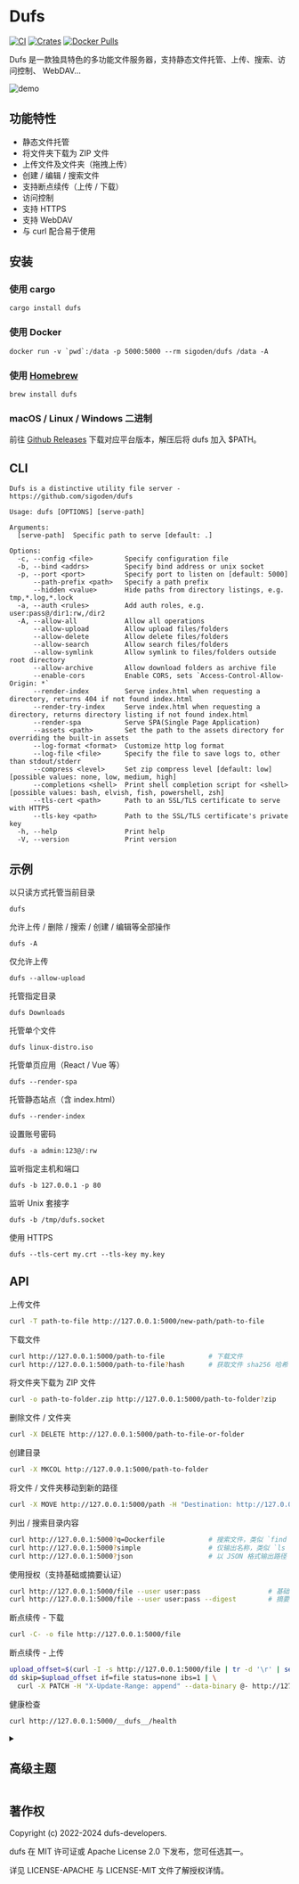 # Dufs

[![CI](https://github.com/sigoden/dufs/actions/workflows/ci.yaml/badge.svg)](https://github.com/sigoden/dufs/actions/workflows/ci.yaml)
[![Crates](https://img.shields.io/crates/v/dufs.svg)](https://crates.io/crates/dufs)
[![Docker Pulls](https://img.shields.io/docker/pulls/sigoden/dufs)](https://hub.docker.com/r/sigoden/dufs)

Dufs 是一款独具特色的多功能文件服务器，支持静态文件托管、上传、搜索、访问控制、 WebDAV...

![demo](https://user-images.githubusercontent.com/4012553/220513063-ff0f186b-ac54-4682-9af4-47a9781dee0d.png)

## 功能特性

- 静态文件托管
- 将文件夹下载为 ZIP 文件
- 上传文件及文件夹（拖拽上传）
- 创建 / 编辑 / 搜索文件
- 支持断点续传（上传 / 下载）
- 访问控制
- 支持 HTTPS
- 支持 WebDAV
- 与 curl 配合易于使用

## 安装

### 使用 cargo

```
cargo install dufs
```

### 使用 Docker

```
docker run -v `pwd`:/data -p 5000:5000 --rm sigoden/dufs /data -A
```

### 使用 [Homebrew](https://brew.sh)

```
brew install dufs
```

### macOS / Linux / Windows 二进制

前往 [Github Releases](https://github.com/sigoden/dufs/releases) 下载对应平台版本，解压后将 dufs 加入 $PATH。

## CLI

```
Dufs is a distinctive utility file server - https://github.com/sigoden/dufs

Usage: dufs [OPTIONS] [serve-path]

Arguments:
  [serve-path]  Specific path to serve [default: .]

Options:
  -c, --config <file>        Specify configuration file
  -b, --bind <addrs>         Specify bind address or unix socket
  -p, --port <port>          Specify port to listen on [default: 5000]
      --path-prefix <path>   Specify a path prefix
      --hidden <value>       Hide paths from directory listings, e.g. tmp,*.log,*.lock
  -a, --auth <rules>         Add auth roles, e.g. user:pass@/dir1:rw,/dir2
  -A, --allow-all            Allow all operations
      --allow-upload         Allow upload files/folders
      --allow-delete         Allow delete files/folders
      --allow-search         Allow search files/folders
      --allow-symlink        Allow symlink to files/folders outside root directory
      --allow-archive        Allow download folders as archive file
      --enable-cors          Enable CORS, sets `Access-Control-Allow-Origin: *`
      --render-index         Serve index.html when requesting a directory, returns 404 if not found index.html
      --render-try-index     Serve index.html when requesting a directory, returns directory listing if not found index.html
      --render-spa           Serve SPA(Single Page Application)
      --assets <path>        Set the path to the assets directory for overriding the built-in assets
      --log-format <format>  Customize http log format
      --log-file <file>      Specify the file to save logs to, other than stdout/stderr
      --compress <level>     Set zip compress level [default: low] [possible values: none, low, medium, high]
      --completions <shell>  Print shell completion script for <shell> [possible values: bash, elvish, fish, powershell, zsh]
      --tls-cert <path>      Path to an SSL/TLS certificate to serve with HTTPS
      --tls-key <path>       Path to the SSL/TLS certificate's private key
  -h, --help                 Print help
  -V, --version              Print version
```

## 示例

以只读方式托管当前目录

```
dufs
```

允许上传 / 删除 / 搜索 / 创建 / 编辑等全部操作

```
dufs -A
```

仅允许上传

```
dufs --allow-upload
```

托管指定目录

```
dufs Downloads
```

托管单个文件

```
dufs linux-distro.iso
```

托管单页应用（React / Vue 等）

```
dufs --render-spa
```

托管静态站点（含 index.html）

```
dufs --render-index
```

设置账号密码

```
dufs -a admin:123@/:rw
```

监听指定主机和端口

```
dufs -b 127.0.0.1 -p 80
```

监听 Unix 套接字
```
dufs -b /tmp/dufs.socket
```

使用 HTTPS

```
dufs --tls-cert my.crt --tls-key my.key
```

## API

上传文件

```sh
curl -T path-to-file http://127.0.0.1:5000/new-path/path-to-file
```

下载文件
```sh
curl http://127.0.0.1:5000/path-to-file           # 下载文件
curl http://127.0.0.1:5000/path-to-file?hash      # 获取文件 sha256 哈希
```

将文件夹下载为 ZIP 文件

```sh
curl -o path-to-folder.zip http://127.0.0.1:5000/path-to-folder?zip
```

删除文件 / 文件夹

```sh
curl -X DELETE http://127.0.0.1:5000/path-to-file-or-folder
```

创建目录

```sh
curl -X MKCOL http://127.0.0.1:5000/path-to-folder
```

将文件 / 文件夹移动到新的路径

```sh
curl -X MOVE http://127.0.0.1:5000/path -H "Destination: http://127.0.0.1:5000/new-path"
```

列出 / 搜索目录内容

```sh
curl http://127.0.0.1:5000?q=Dockerfile           # 搜索文件，类似 `find -name Dockerfile`
curl http://127.0.0.1:5000?simple                 # 仅输出名称，类似 `ls -1`
curl http://127.0.0.1:5000?json                   # 以 JSON 格式输出路径
```

使用授权（支持基础或摘要认证）

```sh
curl http://127.0.0.1:5000/file --user user:pass                 # 基础认证
curl http://127.0.0.1:5000/file --user user:pass --digest        # 摘要认证
```

断点续传 - 下载

```sh
curl -C- -o file http://127.0.0.1:5000/file
```

断点续传 - 上传

```sh
upload_offset=$(curl -I -s http://127.0.0.1:5000/file | tr -d '\r' | sed -n 's/content-length: //p')
dd skip=$upload_offset if=file status=none ibs=1 | \
  curl -X PATCH -H "X-Update-Range: append" --data-binary @- http://127.0.0.1:5000/file
```

健康检查

```sh
curl http://127.0.0.1:5000/__dufs__/health
```

<details>
<summary><h2>高级主题</h2></summary>

### 访问控制

Dufs 支持基于账号的访问控制，可通过 `--auth`/`-a` 来控制谁可以对哪些路径进行哪些操作。

```
dufs -a admin:admin@/:rw -a guest:guest@/
dufs -a user:pass@/:rw,/dir1 -a @/
```

1. 使用 `@` 分隔账号和路径；省略账号代表匿名用户。
2. 使用 `:` 分隔账号的用户名和密码。
3. 使用 `,` 分隔多条路径。
4. 在路径后追加 `:rw`/`:ro` 可设置权限：`读-写` / `只读`，`:ro` 可省略。

- `-a admin:admin@/:rw`：admin 对所有路径拥有完整权限。
- `-a guest:guest@/`：guest 对所有路径仅有只读权限。
- `-a user:pass@/:rw,/dir1`：user 对 `/*` 拥有读写权限，对 `/dir1/*` 拥有只读权限。
- `-a @/`：所有路径公开，任何人可查看 / 下载。

**账号权限受 dufs 的全局权限限制。**
若 dufs 未通过 `--allow-upload` 启用上传权限，即使账号被授予 `read-write`（`:rw`）权限，也无法上传文件。

#### 密码哈希

Dufs 支持 sha-512 哈希密码。

创建哈希密码：

```sh
$ openssl passwd -6 123456 # 或 `mkpasswd -m sha-512 123456`
$6$tWMB51u6Kb2ui3wd$5gVHP92V9kZcMwQeKTjyTRgySsYJu471Jb1I6iHQ8iZ6s07GgCIO69KcPBRuwPE5tDq05xMAzye0NxVKuJdYs/
```

使用哈希密码：

```sh
dufs -a 'admin:$6$tWMB51u6Kb2ui3wd$5gVHP92V9kZcMwQeKTjyTRgySsYJu471Jb1I6iHQ8iZ6s07GgCIO69KcPBRuwPE5tDq05xMAzye0NxVKuJdYs/@/:rw'
```
> 哈希密码包含 `$6`，某些 shell 会将其展开为变量，因此需使用**单引号**包裹。

哈希密码注意事项：

1. Dufs 仅支持 sha-512 哈希密码，请确保密码字符串以 `$6$` 开头。
2. 摘要认证功能无法与哈希密码同时正常工作。

### 隐藏路径

Dufs 可通过 `--hidden <glob>,...` 选项在目录列表中隐藏指定路径。

```
dufs --hidden .git,.DS_Store,tmp
```

> `--hidden` 中的 glob 仅匹配文件和目录名称，而非完整路径，因此 `--hidden dir1/file` 无效。

```sh
dufs --hidden '.*'                          # 隐藏点文件
dufs --hidden '*/'                          # 隐藏所有目录
dufs --hidden '*.log,*.lock'                # 按扩展名隐藏
dufs --hidden '*.log' --hidden '*.lock'
```

### 日志格式

Dufs 支持通过 `--log-format` 自定义 HTTP 日志格式。

日志格式可使用以下变量：

| 变量         | 描述                                          |
| ------------ | --------------------------------------------- |
| $remote_addr | 客户端地址                                    |
| $remote_user | 认证时提供的用户名                            |
| $request     | 完整的原始请求行                              |
| $status      | 响应状态码                                    |
| $http_       | 任意请求头字段，示例：$http_user_agent, $http_referer |

默认日志格式为：`'$remote_addr "$request" $status'`。
```
2022-08-06T06:59:31+08:00 INFO - 127.0.0.1 "GET /" 200
```

关闭 http 日志
```
dufs --log-format=''
```

记录 user-agent
```
dufs --log-format '$remote_addr "$request" $status $http_user_agent'
```
```
2022-08-06T06:53:55+08:00 INFO - 127.0.0.1 "GET /" 200 Mozilla/5.0 (Windows NT 10.0; Win64; x64) AppleWebKit/537.36 (KHTML, like Gecko) Chrome/104.0.0.0 Safari/537.36
```

记录 remote-user
```
dufs --log-format '$remote_addr $remote_user "$request" $status' -a /@admin:admin -a /folder1@user1:pass1
```
```
2022-08-06T07:04:37+08:00 INFO - 127.0.0.1 admin "GET /" 200
```

## 环境变量

所有选项都可以通过前缀为 `DUFS_` 的环境变量设置。

```
[serve-path]                DUFS_SERVE_PATH="."
    --config <file>         DUFS_CONFIG=config.yaml
-b, --bind <addrs>          DUFS_BIND=0.0.0.0
-p, --port <port>           DUFS_PORT=5000
    --path-prefix <path>    DUFS_PATH_PREFIX=/dufs
    --hidden <value>        DUFS_HIDDEN=tmp,*.log,*.lock
-a, --auth <rules>          DUFS_AUTH="admin:admin@/:rw|@/" 
-A, --allow-all             DUFS_ALLOW_ALL=true
    --allow-upload          DUFS_ALLOW_UPLOAD=true
    --allow-delete          DUFS_ALLOW_DELETE=true
    --allow-search          DUFS_ALLOW_SEARCH=true
    --allow-symlink         DUFS_ALLOW_SYMLINK=true
    --allow-archive         DUFS_ALLOW_ARCHIVE=true
    --enable-cors           DUFS_ENABLE_CORS=true
    --render-index          DUFS_RENDER_INDEX=true
    --render-try-index      DUFS_RENDER_TRY_INDEX=true
    --render-spa            DUFS_RENDER_SPA=true
    --assets <path>         DUFS_ASSETS=./assets
    --log-format <format>   DUFS_LOG_FORMAT=""
    --log-file <file>       DUFS_LOG_FILE=./dufs.log
    --compress <compress>   DUFS_COMPRESS=low
    --tls-cert <path>       DUFS_TLS_CERT=cert.pem
    --tls-key <path>        DUFS_TLS_KEY=key.pem
```

## 配置文件

可通过 `--config <path-to-config.yaml>` 指定并使用配置文件。

配置项如下：

```yaml
serve-path: '.'
bind: 0.0.0.0
port: 5000
path-prefix: /dufs
hidden:
  - tmp
  - '*.log'
  - '*.lock'
auth:
  - admin:admin@/:rw
  - user:pass@/src:rw,/share
  - '@/'  # 根据 YAML 规范，此处必须加引号。
allow-all: false
allow-upload: true
allow-delete: true
allow-search: true
allow-symlink: true
allow-archive: true
enable-cors: true
render-index: true
render-try-index: true
render-spa: true
assets: ./assets/
log-format: '$remote_addr "$request" $status $http_user_agent'
log-file: ./dufs.log
compress: low
tls-cert: tests/data/cert.pem
tls-key: tests/data/key_pkcs1.pem
```

### 自定义 UI

Dufs 允许使用你自己的资源文件夹自定义界面。

```
dufs --assets my-assets-dir/
```

> 若只需在当前 UI 基础上微调，可以复制 dufs 的 [assets](https://github.com/sigoden/dufs/tree/main/assets) 目录并做相应修改。当前 UI 未使用任何框架，仅包含原生 HTML / JS / CSS，具备基础前端开发知识即可轻松改动。

你的资源目录中必须包含 `index.html` 文件。

`index.html` 可使用以下占位变量来获取内部数据：

- `__INDEX_DATA__`: 目录列表数据
- `__ASSETS_PREFIX__`: 资源 URL 前缀

</details>

## 著作权

Copyright (c) 2022-2024 dufs-developers.

dufs 在 MIT 许可证或 Apache License 2.0 下发布，您可任选其一。

详见 LICENSE-APACHE 与 LICENSE-MIT 文件了解授权详情。